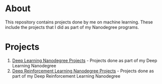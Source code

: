 # About
This repository contains projects done by me on machine learning. These include the projects that I did as part of my Nanodegree programs. 

# Projects
1. [Deep Learning Nanodegree Projects](./DLND/) - Projects done as part of my Deep Learning Nanodegree
2. [Deep Reinforcement Learning Nanodegree Projects](./DRLND/) - Projects done as part of my Deep Reinforcement Learning Nanodegree

